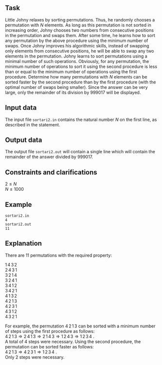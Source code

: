 ## Task

Little Johny relaxes by sorting permutations. Thus, he randomly chooses a permutation with $N$ elements. As long as this permutation is not sorted in increasing order, Johny chooses two numbers from consecutive positions in the permutation and swaps them. After some time, he learns how to sort any permutation by the above procedure using the minimum number of swaps. Once Johny improves his algorithmic skills, instead of swapping only elements from consecutive positions, he will be able to swap any two elements in the permutation. Johny learns to sort permutations using a minimal number of such operations. Obviously, for any permutation, the minimum number of operations to sort it using the second procedure is less than or equal to the minimum number of operations using the first procedure. Determine how many permutations with $N$ elements can be sorted faster by the second procedure than by the first procedure (with the optimal number of swaps being smaller). Since the answer can be very large, only the remainder of its division by $999017$ will be displayed.

## Input data

The input file `sortari2.in` contains the natural number $N$ on the first line, as described in the statement.

## Output data

The output file `sortari2.out` will contain a single line which will contain the remainder of the answer divided by $999017$.

## Constraints and clarifications

$2 \leq N$  
$N \leq 1000$

## Example

`sortari2.in`  
`4`  
`sortari2.out`  
`11`

## Explanation

There are $11$ permutations with the required property:

$1 \, 4 \, 3 \, 2$  
$2 \, 4 \, 3 \, 1$  
$3 \, 2 \, 1 \, 4$  
$3 \, 2 \, 4 \, 1$  
$3 \, 4 \, 1 \, 2$  
$3 \, 4 \, 2 \, 1$  
$4 \, 1 \, 3 \, 2$  
$4 \, 2 \, 1 \, 3$  
$4 \, 2 \, 3 \, 1$  
$4 \, 3 \, 1 \, 2$  
$4 \, 3 \, 2 \, 1$  

For example, the permutation $4 \, 2 \, 1 \, 3$ can be sorted with a minimum number of steps using the first procedure as follows:  
$4 \, 2 \, 1 \, 3 \Rightarrow 2 \, 4 \, 1 \, 3 \Rightarrow 2 \, 1 \, 4 \, 3 \Rightarrow 1 \, 2 \, 4 \, 3 \Rightarrow 1 \, 2 \, 3 \, 4$ .  
A total of $4$ steps were necessary. Using the second procedure, the permutation can be sorted faster as follows:  
$4 \, 2 \, 1 \, 3 \Rightarrow 4 \, 2 \, 3 \, 1 \Rightarrow 1 \, 2 \, 3 \, 4$ .  
Only $2$ steps were necessary.
